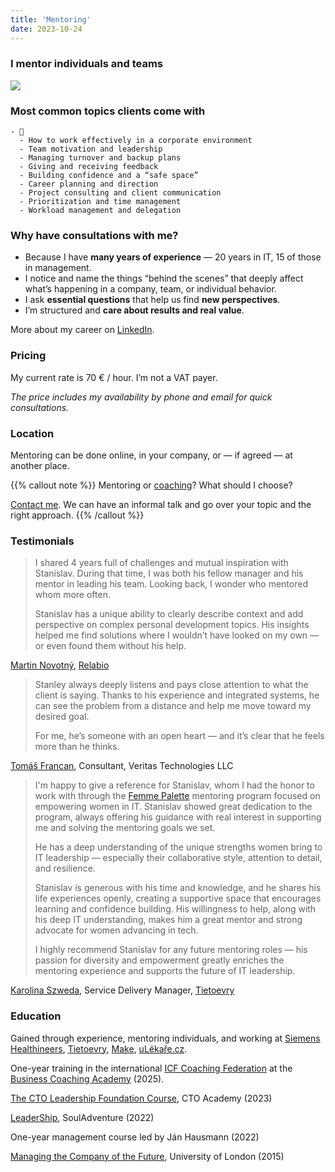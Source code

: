 ```yaml
---
title: 'Mentoring'  
date: 2023-10-24  
---
```


### I mentor individuals and teams

![](/images/mentoring.jpg)

### Most common topics clients come with

```markmap {height="250px"}
- 🤔
  - How to work effectively in a corporate environment  
  - Team motivation and leadership  
  - Managing turnover and backup plans  
  - Giving and receiving feedback  
  - Building confidence and a “safe space”  
  - Career planning and direction  
  - Project consulting and client communication  
  - Prioritization and time management  
  - Workload management and delegation  
```

### Why have consultations with me?

* Because I have **many years of experience** — 20 years in IT, 15 of those in management.
* I notice and name the things “behind the scenes” that deeply affect what’s happening in a company, team, or individual behavior.
* I ask **essential questions** that help us find **new perspectives**.
* I’m structured and **care about results and real value**.

More about my career on [LinkedIn](https://www.linkedin.com/in/stanislavvalasek).

### Pricing

My current rate is 70 € / hour. I’m not a VAT payer.

*The price includes my availability by phone and email for quick consultations.*

### Location

Mentoring can be done online, in your company, or — if agreed — at another place.

{{% callout note %}}
Mentoring or [coaching](/en/coaching)? What should I choose?

[Contact me](/en/contact). We can have an informal talk and go over your topic and the right approach.
{{% /callout %}}

<!-- {{% ako-konzultacie-prebiehaju %}} -->

### Testimonials

> I shared 4 years full of challenges and mutual inspiration with Stanislav. During that time, I was both his fellow manager and his mentor in leading his team. Looking back, I wonder who mentored whom more often.
>
> Stanislav has a unique ability to clearly describe context and add perspective on complex personal development topics. His insights helped me find solutions where I wouldn’t have looked on my own — or even found them without his help.

[Martin Novotný](https://www.linkedin.com/in/marnovot/), [Relabio](https://www.relabio.com)

> Stanley always deeply listens and pays close attention to what the client is saying. Thanks to his experience and integrated systems, he can see the problem from a distance and help me move toward my desired goal.
>
> For me, he’s someone with an open heart — and it’s clear that he feels more than he thinks.

[Tomáš Francan](https://www.linkedin.com/in/tomáš-francan-b05b9184/), Consultant, Veritas Technologies LLC

> I'm happy to give a reference for Stanislav, whom I had the honor to work with through the [Femme Palette](https://www.femmepalette.com) mentoring program focused on empowering women in IT. Stanislav showed great dedication to the program, always offering his guidance with real interest in supporting me and solving the mentoring goals we set.
>
> He has a deep understanding of the unique strengths women bring to IT leadership — especially their collaborative style, attention to detail, and resilience.
>
> Stanislav is generous with his time and knowledge, and he shares his life experiences openly, creating a supportive space that encourages learning and confidence building. His willingness to help, along with his deep IT understanding, makes him a great mentor and strong advocate for women advancing in tech.
>
> I highly recommend Stanislav for any future mentoring roles — his passion for diversity and empowerment greatly enriches the mentoring experience and supports the future of IT leadership.

[Karolina Szweda](https://www.linkedin.com/in/karolina-szweda-18103099/), Service Delivery Manager, [Tietoevry](https://www.tietoevry.com)

### Education

Gained through experience, mentoring individuals, and working at [Siemens Healthineers](https://www.siemens-healthineers.com/sk), [Tietoevry](https://www.tietoevry.com/en/), [Make](https://www.make.com), [uLékaře.cz](https://www.ulekare.cz).

One-year training in the international [ICF Coaching Federation](https://coachingfederation.org/) at the [Business Coaching Academy](https://www.koucovaciaskola.sk/kurz-biznis-koucing) (2025).

[The CTO Leadership Foundation Course](https://platform.cto.academy/course_certificate/1698655958859x486784929617848100), CTO Academy (2023)

[LeaderShip](https://souladventure.cz/pro-mou-firmu/), SoulAdventure (2022)

One-year management course led by Ján Hausmann (2022)

[Managing the Company of the Future](https://www.coursera.org/account/accomplishments/verify/mbHTGpaVp9czYC2z), University of London (2015)
